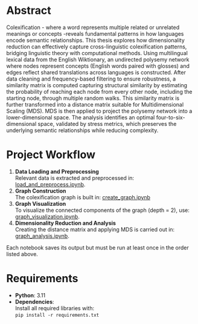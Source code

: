 # Abstract

Colexification - where a word represents multiple related or unrelated meanings or concepts -reveals fundamental patterns in how languages encode semantic relationships. This thesis explores how dimensionality reduction can effectively capture cross-linguistic colexification patterns, bridging linguistic theory with computational methods.
Using multilingual lexical data from the English Wiktionary, an undirected polysemy network where nodes represent concepts (English words paired with glosses) and edges reflect shared translations across languages is constructed. After data cleaning and frequency-based filtering to ensure robustness, a similarity matrix is computed capturing structural similarity by estimating the probability of reaching each node from every other node, including the starting node, through multiple random walks. This similarity matrix is further transformed into a distance matrix suitable for Multidimensional Scaling (MDS). MDS is then applied to project the polysemy network into a lower-dimensional space. The analysis identifies an optimal four-to-six-dimensional space, validated by stress metrics, which preserves the underlying semantic relationships while reducing complexity.

# Project Workflow

1) **Data Loading and Preprocessing** <br>
Relevant data is extracted and preprocessed in: [load_and_preprocess.ipynb](https://github.com/sinajaprlja/LexTyp/blob/main/load_and_preprocess.ipynb). <br>
2) **Graph Construction** <br>
The colexification graph is built in: [create_graph.ipynb](https://github.com/sinajaprlja/LexTyp/blob/main/create_graph.ipynb) <br>
3) **Graph Visualization** <br>
To visualize the connected components of the graph (depth = 2), use: [graph_visualization.ipynb](https://github.com/sinajaprlja/LexTyp/blob/main/graph_visualization.ipynb).<br>
4) **Dimensionality Reduction and Analysis**<br>
Creating the distance matrix and applying MDS is carried out in: [graph_analysis.ipynb](https://github.com/sinajaprlja/LexTyp/blob/main/graph_analysis.ipynb).

Each notebook saves its output but must be run at least once in the order listed above.


# Requirements

- **Python**: 3.11
- **Dependencies**:  
  Install all required libraries with:  
  ```pip install -r requirements.txt```
